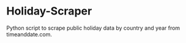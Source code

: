 # Holiday-Scraper
Python script to scrape public holiday data by country and year from timeanddate.com. 
